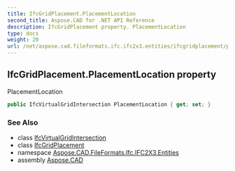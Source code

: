 ```yaml
---
title: IfcGridPlacement.PlacementLocation
second_title: Aspose.CAD for .NET API Reference
description: IfcGridPlacement property. PlacementLocation
type: docs
weight: 20
url: /net/aspose.cad.fileformats.ifc.ifc2x3.entities/ifcgridplacement/placementlocation/
---
```

## IfcGridPlacement.PlacementLocation property

PlacementLocation

```csharp
public IfcVirtualGridIntersection PlacementLocation { get; set; }
```

### See Also

* class [IfcVirtualGridIntersection](../../ifcvirtualgridintersection/)
* class [IfcGridPlacement](../)
* namespace [Aspose.CAD.FileFormats.Ifc.IFC2X3.Entities](../../ifcgridplacement/)
* assembly [Aspose.CAD](../../../)


